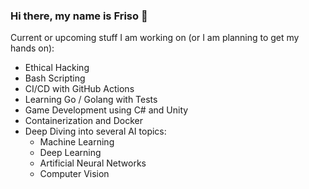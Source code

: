 ### Hi there, my name is Friso 👋

<!--
**FOehlschlaeger/FOehlschlaeger** is a ✨ _special_ ✨ repository because its `README.md` (this file) appears on your GitHub profile.

Here are some ideas to get you started:

- 🔭 I’m currently working on ...
- 🌱 I’m currently learning ...
- 👯 I’m looking to collaborate on ...
- 🤔 I’m looking for help with ...
- 💬 Ask me about ...
- 📫 How to reach me: ...
- 😄 Pronouns: ...
- ⚡ Fun fact: ...
-->

Current or upcoming stuff I am working on (or I am planning to get my hands on):
- Ethical Hacking
- Bash Scripting
- CI/CD with GitHub Actions
- Learning Go / Golang with Tests
- Game Development using C# and Unity
- Containerization and Docker
- Deep Diving into several AI topics:
  - Machine Learning
  - Deep Learning
  - Artificial Neural Networks
  - Computer Vision
